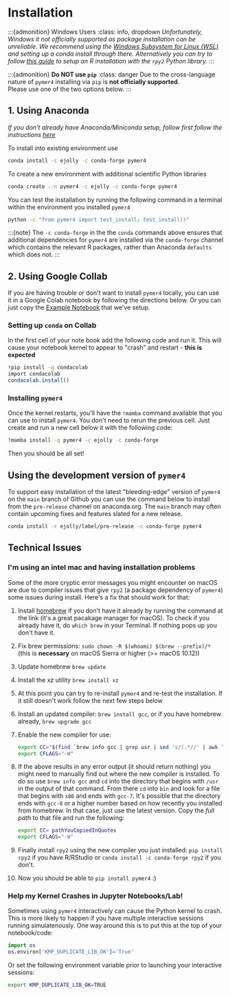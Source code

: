# Installation

:::{admonition} Windows Users
:class: info, dropdown
*Unfortunately, Windows it not officially supported as package installation can be unreliable. We recommend using the [Windows Subsystem for Linux (WSL)](https://learn.microsoft.com/en-us/windows/wsl/install) and setting up a conda install through there. Alternatively you can try to follow [this guide](https://joonro.github.io/blog/posts/install-rpy2-windows-10/) to setup an R installation with the `rpy2` Python library.*
:::

:::{admonition} **Do NOT use `pip`**
:class: danger
Due to the cross-language nature of `pymer4` installing via `pip` is **not officially supported**.  
Please use one of the two options below.
:::

## 1. Using Anaconda

*If you don't already have Anaconda/Miniconda setup, follow first follow the instructions [here](https://www.anaconda.com/docs/getting-started/miniconda/install)*


To install into existing environment use

```bash
conda install -c ejolly -c conda-forge pymer4
```

To create a new environment with additional scientific Python libraries

```bash
conda create --n pymer4 -c ejolly -c conda-forge pymer4
```

You can test the installation by running the following command in a terminal within the environment you installed `pymer4`

```bash
python -c "from pymer4 import test_install; test_install()"
```

:::{note}
The `-c conda-forge` in the the `conda` commands above ensures that additional dependencies for `pymer4` are installed via the `conda-forge` channel which contains the relevant R packages, rather than Anaconda `defaults` which does not.
:::

## 2. Using Google Collab

If you are having trouble or don't want to install `pymer4` locally, you can use it in a Google Colab notebook by following the directions below. Or you can just copy the [Example Notebook](https://colab.research.google.com/drive/19D15LAid9GgqSm9kU_TXy9ERUM7mBvnN?usp=sharing) that we've setup. 


### Setting up `conda` on Collab 

In the first cell of your note book add the following code and run it. This will cause your notebook kernel to appear to "crash" and restart - **this is expected**

```bash
!pip install -q condacolab
import condacolab
condacolab.install()
```

### Installing `pymer4`

Once the kernel restarts, you'll have the `!mamba` command available that you can use to install `pymer4`. You don't need to rerun the previous cell. Just create and run a new cell below it with the following code:

```bash
!mamba install -q pymer4 -c ejolly -c conda-forge
```

Then you should be all set!

## Using the development version of `pymer4`

To support easy installation of the latest "bleeding-edge" version of `pymer4` on the `main` branch of Github you can use the command below to install from the `pre-release` channel on anaconda.org. The `main` branch may often contain upcoming fixes and features slated for a new release.

```bash
conda install -c ejolly/label/pre-release -c conda-forge pymer4
```

## Technical Issues

### I'm using an intel mac and having installation problems

Some of the more cryptic error messages you might encounter on macOS are
due to compiler issues that give `rpy2` (a package dependency of
`pymer4`) some issues during install. Here\'s a fix that should work for
that:

1.  Install [homebrew](https://brew.sh/) if you don\'t have it already
    by running the command at the link (it\'s a great pacakage manager
    for macOS). To check if you already have it, do `which brew` in your
    Terminal. If nothing pops up you don\'t have it.

2.  Fix brew permissions: `sudo chown -R $(whoami) $(brew --prefix)/*`
    (this is **necessary** on macOS Sierra or higher (\>= macOS 10.12))

3.  Update homebrew `brew update`

4.  Install the xz utility `brew install xz`

5.  At this point you can try to re-install `pymer4` and re-test the
    installation. If it still doesn\'t work follow the next few steps
    below

6.  Install an updated compiler: `brew install gcc`, or if you have
    homebrew already, `brew upgrade gcc`

7.  Enable the new compiler for use:

    ``` bash
    export CC="$(find `brew info gcc | grep usr | sed 's/(.*//' | awk '{printf $1"/bin"}'` -name 'x86*gcc-?')"
    export CFLAGS="-W"
    ```

8.  If the above results in any error output (it should return nothing)
    you might need to manually find out where the new compiler is
    installed. To do so use `brew info gcc` and `cd` into the directory
    that begins with `/usr` in the output of that command. From there
    `cd` into `bin` and look for a file that begins with `x86` and ends
    with `gcc-7`. It\'s possible that the directory ends with `gcc-8` or
    a higher number based on how recently you installed from homebrew.
    In that case, just use the latest version. Copy the *full path* to
    that file and run the following:

    ``` bash
    export CC= pathYouCopiedInQuotes
    export CFLAGS="-W"
    ```

9.  Finally install `rpy2` using the new compiler you just installed:
    `pip install rpy2` if you have R/RStudio or
    `conda install -c conda-forge rpy2` if you don\'t.

10. Now you should be able to `pip install pymer4` :)

### Help my Kernel Crashes in Jupyter Notebooks/Lab!

Sometimes using `pymer4` interactively can cause the Python kernel to
crash. This is more likely to happen if you have multiple interactive
sessions running simulatenously. One way around this is to put this at
the top of your notebook/code:

``` python
import os
os.environ['KMP_DUPLICATE_LIB_OK']='True'
```

Or set the following environment variable prior to launching your
interactive sessions:

``` bash
export KMP_DUPLICATE_LIB_OK=TRUE
```